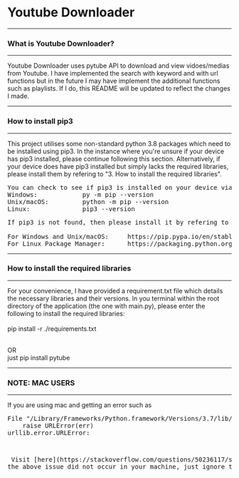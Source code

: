 #        Youtube Downloader        

---------------------------------------------
 ### What is Youtube Downloader?
---------------------------------------------

<p>Youtube Downloader uses pytube API to download and view vidoes/medias from Youtube. I have implemented the search with
keyword and with url functions but in the future I may have implement the additional functions such as playlists. If I do, this
README will be updated to reflect the changes I made.<p>

---------------------------------------------
 ### How to install pip3
---------------------------------------------
<p>This project utilises some non-standard python 3.8 packages which need to be installed using pip3.
In the instance where you're unsure if your device has pip3 installed, please continue following this section.
Alternatively, if your device does have pip3 installed but simply lacks the required libraries, please install them by refering to "3. How to install the required libraries".</p>

<pre>You can check to see if pip3 is installed on your device via:
Windows:            py -m pip --version
Unix/macOS:         python -m pip --version
Linux:              pip3 --version</pre>

<pre>If pip3 is not found, then please install it by refering to the respective link:

For Windows and Unix/macOS:     https://pip.pypa.io/en/stable/installing/
For Linux Package Manager:      https://packaging.python.org/guides/installing-using-linux-tools/</pre>


---------------------------------------------
 ### How to install the required libraries
---------------------------------------------
<p>For your convenience, I have provided a requirement.txt file which details the necessary libraries and their versions.
In you terminal within the root directory of the application (the one with main.py), please enter the following to install the required libraries: 
<br><br>
pip install -r ./requirements.txt</p>
<br>
OR
<br>
just
pip install pytube

---------------------------------------------
 ### NOTE: MAC USERS
---------------------------------------------
<p>If you are using mac and getting an error such as <p>

<pre>
File "/Library/Frameworks/Python.framework/Versions/3.7/lib/python3.7/urllib/request.py", line 1319, in do_open
    raise URLError(err)
urllib.error.URLError: <urlopen error [SSL: CERTIFICATE_VERIFY_FAILED] certificate verify failed: unable to get local issuer certificate (_ssl.c:1049)>
<pre>

<p> Visit [here](https://stackoverflow.com/questions/50236117/scraping-ssl-certificate-verify-failed-error-for-http-en-wikipedia-org) to solve the problem. If
the above issue did not occur in your machine, just ignore this part. <p>





